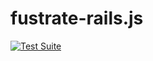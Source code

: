 # fustrate-rails.js

[![Test Suite](https://github.com/Fustrate/fustrate-rails.js/actions/workflows/test.yml/badge.svg)](https://github.com/Fustrate/fustrate-rails.js/actions/workflows/test.yml)
